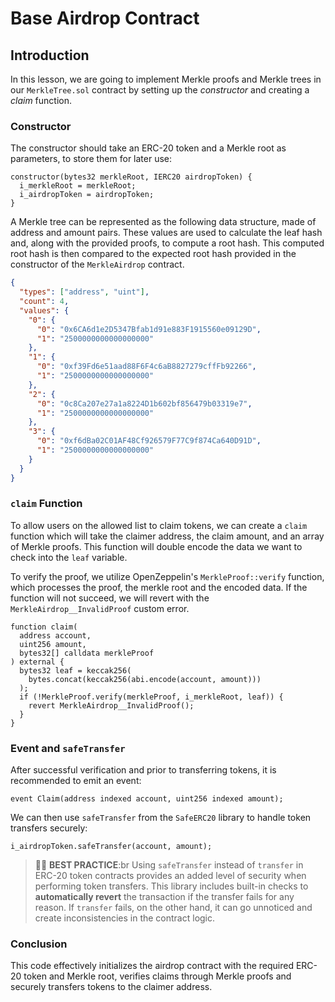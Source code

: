 # Base Airdrop Contract

## Introduction

In this lesson, we are going to implement Merkle proofs and Merkle trees in our `MerkleTree.sol` contract by setting up the _constructor_ and creating a _claim_ function.

### Constructor

The constructor should take an ERC-20 token and a Merkle root as parameters, to store them for later use:

```solidity
constructor(bytes32 merkleRoot, IERC20 airdropToken) {
  i_merkleRoot = merkleRoot;
  i_airdropToken = airdropToken;
}
```

A Merkle tree can be represented as the following data structure, made of address and amount pairs. These values are used to calculate the leaf hash and, along with the provided proofs, to compute a root hash. This computed root hash is then compared to the expected root hash provided in the constructor of the `MerkleAirdrop` contract.

```json
{
  "types": ["address", "uint"],
  "count": 4,
  "values": {
    "0": {
      "0": "0x6CA6d1e2D5347Bfab1d91e883F1915560e09129D",
      "1": "2500000000000000000"
    },
    "1": {
      "0": "0xf39Fd6e51aad88F6F4c6aB8827279cffFb92266",
      "1": "2500000000000000000"
    },
    "2": {
      "0": "0c8Ca207e27a1a8224D1b602bf856479b03319e7",
      "1": "2500000000000000000"
    },
    "3": {
      "0": "0xf6dBa02C01AF48Cf926579F77C9f874Ca640D91D",
      "1": "2500000000000000000"
    }
  }
}
```

### `claim` Function

To allow users on the allowed list to claim tokens, we can create a `claim` function which will take the claimer address, the claim amount, and an array of Merkle proofs. This function will double encode the data we want to check into the `leaf` variable.

To verify the proof, we utilize OpenZeppelin's `MerkleProof::verify` function, which processes the proof, the merkle root and the encoded data. If the function will not succeed, we will revert with the `MerkleAirdrop__InvalidProof` custom error.

```solidity
function claim(
  address account,
  uint256 amount,
  bytes32[] calldata merkleProof
) external {
  bytes32 leaf = keccak256(
    bytes.concat(keccak256(abi.encode(account, amount)))
  );
  if (!MerkleProof.verify(merkleProof, i_merkleRoot, leaf)) {
    revert MerkleAirdrop__InvalidProof();
  }
}
```

### Event and `safeTransfer`

After successful verification and prior to transferring tokens, it is recommended to emit an event:

```solidity
event Claim(address indexed account, uint256 indexed amount);
```

We can then use `safeTransfer` from the `SafeERC20` library to handle token transfers securely:

```solidity
i_airdropToken.safeTransfer(account, amount);
```

> 👮‍♂️ **BEST PRACTICE**:br
> Using `safeTransfer` instead of `transfer` in ERC-20 token contracts provides an added level of security when performing token transfers. This library includes built-in checks to **automatically revert** the transaction if the transfer fails for any reason. If `transfer` fails, on the other hand, it can go unnoticed and create inconsistencies in the contract logic.

### Conclusion

This code effectively initializes the airdrop contract with the required ERC-20 token and Merkle root, verifies claims through Merkle proofs and securely transfers tokens to the claimer address.

